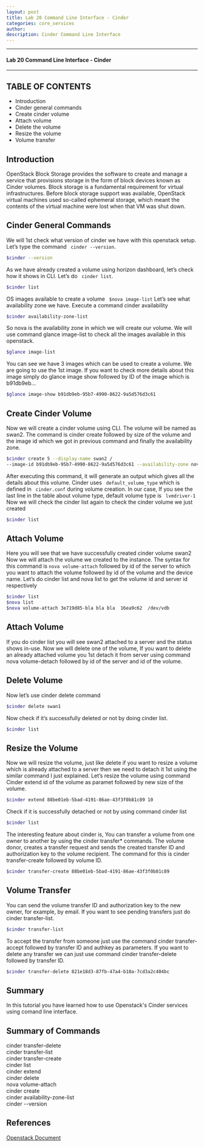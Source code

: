 ```yaml
---
layout: post
title: Lab 20 Command Line Interface - Cinder
categories: core_services
author: 
description: Cinder Command Line Interface
---
```

* * *
#### Lab 20 Command Line Interface - Cinder 
* * *

## TABLE OF CONTENTS
* Introduction
* Cinder general commands
* Create cinder volume
* Attach volume
* Delete the volume
* Resize the volume
* Volume transfer

## Introduction
OpenStack Block Storage provides the software to create and manage a service that provisions storage in the form of block devices known as Cinder volumes. Block storage is a fundamental requirement for virtual infrastructures. Before block storage support was available, OpenStack virtual machines used so-called ephemeral storage, which meant the contents of the virtual machine were lost when that VM was shut down.

## Cinder General Commands
We will 1st check what version of cinder we have with this openstack setup. Let’s type the command ``` cinder --version```.
```sh
$cinder --version
```
As we have already created a volume using horizon dashboard, let’s check how it shows in CLI. Let’s do ``` cinder list```.
```sh
$cinder list 
```
OS images available to create a volume  ``` $nova image-list```
Let’s see what availability zone we have. Execute a command cinder availability 
```sh
$cinder availability-zone-list
```
So nova is the availability zone in which we will create our volume. 
We will use command glance image-list to check all the images available in this openstack.
```sh
$glance image-list
```
You can see we have 3 images which can be used to create a volume. We are going to use the 1st image. If you want to check more details about this image simply do glance image show followed by ID of the image which is b91db9eb... 
```sh
$glance image-show b91db9eb-95b7-4990-8622-9a5d576d3c61
```
## Create Cinder Volume 

Now we will create a cinder volume using CLI. The volume will be named as swan2. The command is cinder create followed by size of the volume and the image id which we got in previous command and finally the availability zone.
```sh
$cinder create 5 --display-name swan2 /
--image-id b91db9eb-95b7-4990-8622-9a5d576d3c61 --availability-zone nova
```
After executing this command, it will generate an output which gives all the details about this volume.
Cinder uses ``` default_volume_type``` which is defined in ``` cinder.conf``` during volume creation.
In our case, If you see the last line in the table about volume type, default volume type is ``` lvmdriver-1```  
Now we will check the cinder list again to check the cinder volume we just created 
```sh 
$cinder list
```
## Attach Volume
Here you will see that we have successfully created cinder volume swan2 
Now we will attach the volume we created to the instance. The syntax for this command is ``` nova volume-attach ``` followed by id of the server to which you want to attach the volume followed by id of the volume and the device name.
Let’s do cinder list and nova list to get the volume id and server id respectively
 ```sh
$cinder list   
$nova list  
$nova volume-attach 3e719d85-bla bla bla  16ea9c62  /dev/vdb
```
## Attach Volume
If you do cinder list you will see swan2 attached to a server and the status shows in-use. Now we will delete one of the volume, If you want to delete an already attached volume you 1st detach it from server using command nova volume-detach followed by id of the server and id of the volume. 
## Delete Volume
Now let’s use cinder delete command 
```sh
$cinder delete swan1
```
Now check if it’s successfully deleted or not by doing cinder list.
```sh
$cinder list 
```
## Resize the Volume
Now we will resize the volume, just like delete if you want to resize a volume which is already attached to a server then we need to detach it 1st using the similar command I just explained. Let’s resize the volume using command Cinder extend id of the volume as paramet followed by new size of the volume.
```sh
$cinder extend 88be01eb-5bad-4191-86ae-43f3f0b81c89 10   
```
Check if it is successfully detached or not by using command cinder list
```sh
$cinder list
```
The interesting feature about cinder is, You can transfer a volume from one owner to another by using the cinder transfer* commands. The volume donor,  creates a transfer request and sends the created transfer ID and authorization key to the volume recipient.
The command for this is cinder transfer-create followed by volume ID.
```sh
$cinder transfer-create 88be01eb-5bad-4191-86ae-43f3f0b81c89
```
## Volume Transfer
You can send the volume transfer ID and authorization key to the new owner, for example, by email. If you want to see pending transfers just do cinder transfer-list.
```sh
$cinder transfer-list 
```
To accept the transfer from someone just use the command cinder transfer-accept followed by transfer ID and authkey as parameters. If you want to delete any transfer we can just use command cinder transfer-delete followed by transfer ID.  
```sh
$cinder transfer-delete 821e18d3-87fb-47a4-b18a-7cd3a2c404bc
```

## Summary
In this tutorial you have learned how to use Openstack's Cinder services using comand line interface.

## Summary of Commands
cinder transfer-delete  
cinder transfer-list  
cinder transfer-create  
cinder list  
cinder extend  
cinder delete  
nova volume-attach  
cinder create  
cinder availability-zone-list  
cinder --version  
## References
[Openstack Document](http://docs.openstack.org/cli-reference/cinder.html)
